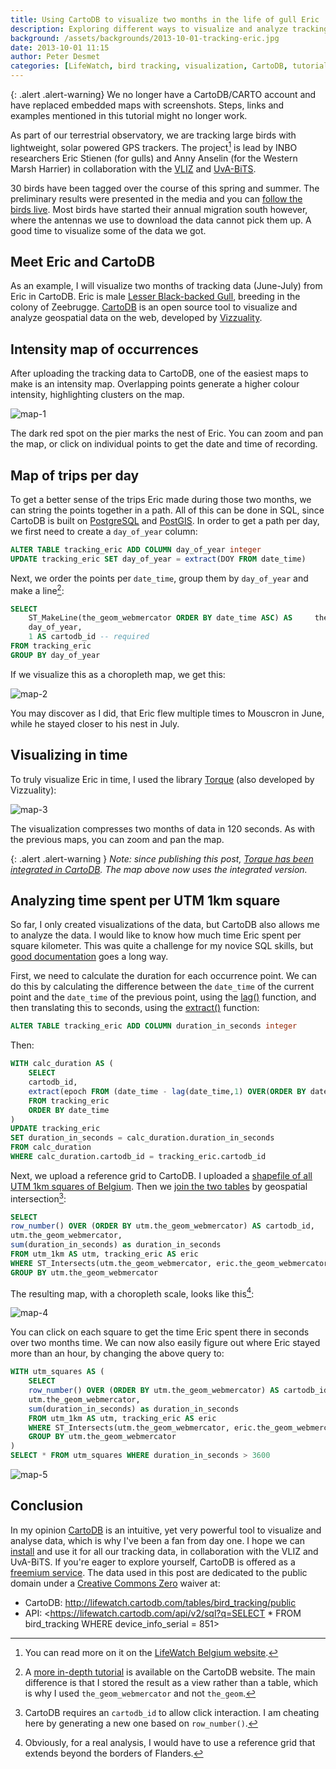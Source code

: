 ```yaml
---
title: Using CartoDB to visualize two months in the life of gull Eric
description: Exploring different ways to visualize and analyze tracking data with CartoDB.
background: /assets/backgrounds/2013-10-01-tracking-eric.jpg
date: 2013-10-01 11:15
author: Peter Desmet
categories: [LifeWatch, bird tracking, visualization, CartoDB, tutorial]
---
```


{: .alert .alert-warning}
We no longer have a CartoDB/CARTO account and have replaced embedded maps with screenshots. Steps, links and examples mentioned in this tutorial might no longer work.

As part of our terrestrial observatory, we are tracking large birds with lightweight, solar powered GPS trackers. The project[^1] is lead by INBO researchers Eric Stienen (for gulls) and Anny Anselin (for the Western Marsh Harrier) in collaboration with the [VLIZ](http://www.vliz.be/en) and [UvA-BiTS](http://www.uva-bits.nl/).

30 birds have been tagged over the course of this spring and summer. The preliminary results were presented in the media and you can [follow the birds live](http://www.lifewatch.be/en/vogels). Most birds have started their annual migration south however, where the antennas we use to download the data cannot pick them up. A good time to visualize some of the data we got.

## Meet Eric and CartoDB

As an example, I will visualize two months of tracking data (June-July) from Eric in CartoDB. Eric is male [Lesser Black-backed Gull](http://en.wikipedia.org/wiki/Lesser_Black-backed_Gull), breeding in the colony of Zeebrugge. [CartoDB](http://cartodb.com/) is an open source tool to visualize and analyze geospatial data on the web, developed by [Vizzuality](http://vizzuality.com/).

## Intensity map of occurrences

After uploading the tracking data to CartoDB, one of the easiest maps to make is an intensity map. Overlapping points generate a higher colour intensity, highlighting clusters on the map.

<!--<iframe width="100%" height="520" frameborder="0" src="https://inbo.carto.com/u/lifewatch/builder/c6a7b182-a630-11e4-99e9-0e018d66dc29/embed" allowfullscreen webkitallowfullscreen mozallowfullscreen oallowfullscreen msallowfullscreen></iframe>-->
![map-1](/assets/images/2013-10-01-tracking-eric-map-1.png)

The dark red spot on the pier marks the nest of Eric. You can zoom and pan the map, or click on individual points to get the date and time of recording.

## Map of trips per day

To get a better sense of the trips Eric made during those two months, we can string the points together in a path. All of this can be done in SQL, since CartoDB is built on [PostgreSQL](http://www.postgresql.org/) and [PostGIS](http://postgis.net/). In order to get a path per day, we first need to create a `day_of_year` column:

```sql
ALTER TABLE tracking_eric ADD COLUMN day_of_year integer
UPDATE tracking_eric SET day_of_year = extract(DOY FROM date_time)
```

Next, we order the points per `date_time`, group them by `day_of_year` and make a line[^2]:

```sql
SELECT
    ST_MakeLine(the_geom_webmercator ORDER BY date_time ASC) AS 	the_geom_webmercator,
    day_of_year,
    1 AS cartodb_id -- required
FROM tracking_eric
GROUP BY day_of_year
```

If we visualize this as a choropleth map, we get this:

<!--<iframe width="100%" height="520" frameborder="0" src="https://inbo.carto.com/u/lifewatch/builder/c2b30758-a634-11e4-b98f-0e018d66dc29/embed" allowfullscreen webkitallowfullscreen mozallowfullscreen oallowfullscreen msallowfullscreen></iframe>-->
![map-2](/assets/images/2013-10-01-tracking-eric-map-2.png)

You may discover as I did, that Eric flew multiple times to Mouscron in June, while he stayed closer to his nest in July.

## Visualizing in time

To truly visualize Eric in time, I used the library [Torque](https://github.com/CartoDB/torque) (also developed by Vizzuality):

<!--<iframe width="100%" height="520" frameborder="0" src="https://inbo.carto.com/u/lifewatch/builder/eb08c2ca-6e54-4faf-8203-d5776cad3301/embed" allowfullscreen webkitallowfullscreen mozallowfullscreen oallowfullscreen msallowfullscreen></iframe>-->
![map-3](/assets/images/2013-10-01-tracking-eric-map-3.png)

The visualization compresses two months of data in 120 seconds. As with the previous maps, you can zoom and pan the map.

{: .alert .alert-warning }
*Note: since publishing this post, [Torque has been integrated in CartoDB](http://blog.cartodb.com/post/66687861735/torque-is-live-try-it-on-your-cartodb-maps-today). The map above now uses the integrated version.*

## Analyzing time spent per UTM 1km square

So far, I only created visualizations of the data, but CartoDB also allows me to analyze the data. I would like to know how much time Eric spent per square kilometer. This was quite a challenge for my novice SQL skills, but [good documentation](http://www.postgresql.org/docs/9.3/interactive/index.html) goes a long way.

First, we need to calculate the duration for each occurrence point. We can do this by calculating the difference between the `date_time` of the current point and the `date_time` of the previous point, using the [lag()](http://www.postgresql.org/docs/9.3/static/functions-window.html) function, and then translating this to seconds, using the [extract()](http://www.postgresql.org/docs/9.3/static/functions-datetime.html) function:

```sql
ALTER TABLE tracking_eric ADD COLUMN duration_in_seconds integer
```

Then:

```sql
WITH calc_duration AS (
    SELECT
    cartodb_id,
    extract(epoch FROM (date_time - lag(date_time,1) OVER(ORDER BY date_time))) AS duration_in_seconds
    FROM tracking_eric
    ORDER BY date_time
)
UPDATE tracking_eric
SET duration_in_seconds = calc_duration.duration_in_seconds
FROM calc_duration
WHERE calc_duration.cartodb_id = tracking_eric.cartodb_id
```

Next, we upload a reference grid to CartoDB. I uploaded a [shapefile of all UTM 1km squares of Belgium](http://www.eea.europa.eu/data-and-maps/data/eea-reference-grids). Then we [join the two tables](http://developers.cartodb.com/tutorials/joining_data.html) by geospatial intersection[^3]:

```sql
SELECT 
row_number() OVER (ORDER BY utm.the_geom_webmercator) AS cartodb_id,
utm.the_geom_webmercator,
sum(duration_in_seconds) as duration_in_seconds
FROM utm_1km AS utm, tracking_eric AS eric
WHERE ST_Intersects(utm.the_geom_webmercator, eric.the_geom_webmercator) 
GROUP BY utm.the_geom_webmercator
```

The resulting map, with a choropleth scale, looks like this[^4]:

<!--<iframe width="100%" height="520" frameborder="0" src="https://inbo.carto.com/u/lifewatch/builder/aa08c6b6-a62f-11e4-8fad-0e4fddd5de28/embed" allowfullscreen webkitallowfullscreen mozallowfullscreen oallowfullscreen msallowfullscreen></iframe>-->
![map-4](/assets/images/2013-10-01-tracking-eric-map-4.png)

You can click on each square to get the time Eric spent there in seconds over two months time. We can now also easily figure out where Eric stayed more than an hour, by changing the above query to:

```sql
WITH utm_squares AS (
    SELECT
    row_number() OVER (ORDER BY utm.the_geom_webmercator) AS cartodb_id,
    utm.the_geom_webmercator,
    sum(duration_in_seconds) as duration_in_seconds
    FROM utm_1km AS utm, tracking_eric AS eric
    WHERE ST_Intersects(utm.the_geom_webmercator, eric.the_geom_webmercator)
    GROUP BY utm.the_geom_webmercator
)
SELECT * FROM utm_squares WHERE duration_in_seconds > 3600
```

<!--<iframe width="100%" height="520" frameborder="0" src="https://inbo.carto.com/u/lifewatch/builder/2a2a348c-a631-11e4-bfeb-0e9d821ea90d/embed" allowfullscreen webkitallowfullscreen mozallowfullscreen oallowfullscreen msallowfullscreen></iframe>-->
![map-5](/assets/images/2013-10-01-tracking-eric-map-5.png)

## Conclusion

In my opinion [CartoDB](http://cartodb.com) is an intuitive, yet very powerful tool to visualize and analyse data, which is why I've been a fan from day one. I hope we can [install](https://github.com/CartoDB/cartodb20) and use it for all our tracking data, in collaboration with the VLIZ and UvA-BiTS. If you're eager to explore yourself, CartoDB is offered as a [freemium service](http://cartodb.com/pricing/). The data used in this post are dedicated to the public domain under a [Creative Commons Zero](http://creativecommons.org/publicdomain/zero/1.0/) waiver at:

* CartoDB: <http://lifewatch.cartodb.com/tables/bird_tracking/public>
* API: <https://lifewatch.cartodb.com/api/v2/sql?q=SELECT * FROM bird_tracking WHERE device_info_serial = 851>

[^1]: You can read more on it on the [LifeWatch Belgium website](http://www.lifewatch.be/en/gps-tracking-network-large-birds).
[^2]: A [more in-depth tutorial](http://developers.cartodb.com/tutorials/gps_track.html) is available on the CartoDB website. The main difference is that I stored the result as a view rather than a table, which is why I used `the_geom_webmercator` and not `the_geom`.
[^3]: CartoDB requires an `cartodb_id` to allow click interaction. I am cheating here by generating a new one based on `row_number()`.
[^4]: Obviously, for a real analysis, I would have to use a reference grid that extends beyond the borders of Flanders.
